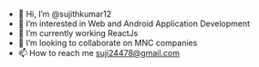 - 👋 Hi, I’m @sujithkumar12
- 👀 I’m interested in Web and Android Application Development
- 🌱 I’m currently working ReactJs
- 💞️ I’m looking to collaborate on MNC companies
- 📫 How to reach me suji24478@gmail.com

<!---
sujithkumar12/sujithkumar12 is a ✨ special ✨ repository because its `README.md` (this file) appears on your GitHub profile.
You can click the Preview link to take a look at your changes.
--->
